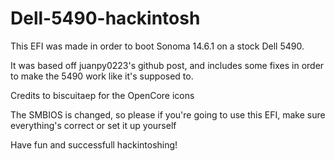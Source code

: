 # Dell-5490-hackintosh
This EFI was made in order to boot Sonoma 14.6.1 on a stock Dell 5490.

It was based off juanpy0223's github post, and includes some fixes in order to make the 5490 work like it's supposed to. 

Credits to biscuitaep for the OpenCore icons

The SMBIOS is changed, so please if you're going to use this EFI, make sure everything's correct or set it up yourself

Have fun and successfull hackintoshing!
